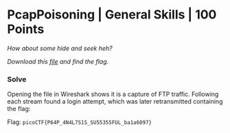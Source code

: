 # PcapPoisoning | General Skills | 100 Points

*How about some hide and seek heh?*

*Download this [file]() and find the flag.*

### Solve

Opening the file in Wireshark shows it is a capture of FTP traffic.  Following each stream found a login attempt, which was later retransmitted containing the flag:

Flag: `picoCTF{P64P_4N4L7S1S_SU55355FUL_ba1a6097}`